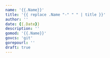 ```yaml
---
name: '{{.Name}}'
title: '{{ replace .Name "-" " " | title }}'
author: ''
date: {{.Date}}
description: ''
gomod: '{{.Name}}'
govcs: 'git'
gorepourl: ''
draft: true
---
```

